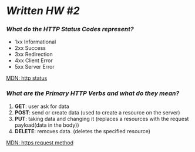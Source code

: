 # *Written HW #2*

### *What do the HTTP Status Codes represent?*

- 1xx Informational
- 2xx Success
- 3xx Redirection
- 4xx Client Error
- 5xx Server Error

[MDN: http status](https://developer.mozilla.org/en-US/docs/Web/HTTP/Status)
### *What are the Primary HTTP Verbs and what do they mean?*

1. **GET**: user ask for data 
2. **POST**: send or create data (used to create a resource on the server)
3. **PUT**: taking data and changing it (replaces a resources with the request payload(data in the body))
4. **DELETE**: removes data. (deletes the specified resource)

[MDN: https request method](https://developer.mozilla.org/en-US/docs/Web/HTTP/Methods)